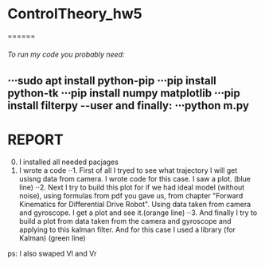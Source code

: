 # ControlTheory_hw5
======
###### To run my code you probably need:
⋅⋅⋅sudo apt install python-pip
⋅⋅⋅pip install python-tk
⋅⋅⋅pip install numpy matplotlib
⋅⋅⋅pip install filterpy --user 
and finally:
⋅⋅⋅python m.py 
------
#    REPORT
0. I installed all needed pacjages
1. I wrote a code
⋅⋅1. First of all I tryed to see what trajectory I will get usisng data from  camera. I wrote code for this case. I saw a plot. (blue line)
⋅⋅2. Next I try to build this plot for if we had ideal model (without noise), using formulas from pdf you gave us, from chapter "Forward Kinematics for Differential Drive Robot". Using data taken from camera and gyroscope. I get a plot and see it.(orange line)
⋅⋅3. And finally I try to build a plot from data taken from the camera and gyroscope and applying to this kalman filter. And for this case I used a library (for Kalman) (green line)
  
ps: I also swaped Vl and Vr
